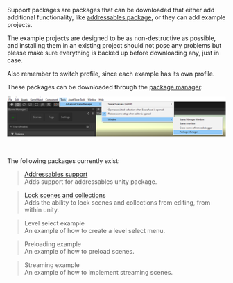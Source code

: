Support packages are packages that can be downloaded that either add additional functionality, like [addressables package](AddressablesSupport), or they can add example projects.

The example projects are designed to be as non-destructive as possible, and installing them in an existing project should not pose any problems but please make sure everything is backed up before downloading any, just in case.

Also remember to switch profile, since each example has its own profile.

These packages can be downloaded through the [package manager](PackageManager):

![](image/package-manager-menu.png)

<br>

The following packages currently exist:

> [Addressables support](AddressablesSupport)\
Adds support for addressables unity package.

> [Lock scenes and collections](LockUtility)\
Adds the ability to lock scenes and collections from editing, from within unity.

> Level select example\
An example of how to create a level select menu.

> Preloading example\
An example of how to preload scenes.

> Streaming example\
An example of how to implement streaming scenes.

